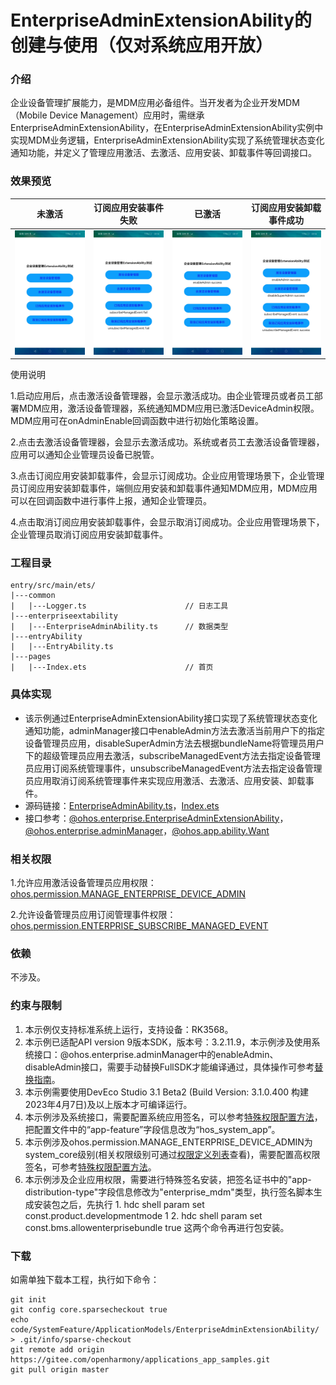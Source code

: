 # EnterpriseAdminExtensionAbility的创建与使用（仅对系统应用开放）

### 介绍

企业设备管理扩展能力，是MDM应用必备组件。当开发者为企业开发MDM（Mobile Device Management）应用时，需继承EnterpriseAdminExtensionAbility，在EnterpriseAdminExtensionAbility实例中实现MDM业务逻辑，EnterpriseAdminExtensionAbility实现了系统管理状态变化通知功能，并定义了管理应用激活、去激活、应用安装、卸载事件等回调接口。

### 效果预览

| 未激活                                                 | 订阅应用安装事件失败                                    | 已激活                                                 | 订阅应用安装卸载事件成功                                |
| ------------------------------------------------------ | ------------------------------------------------------- | ------------------------------------------------------ | ------------------------------------------------------- |
| <img src="screenshots/device/first.jpg" width="300" /> | <img src="screenshots/device/second.jpg" width="300" /> | <img src="screenshots/device/third.jpg" width="300" /> | <img src="screenshots/device/fourth.jpg" width="300" /> |

使用说明

1.启动应用后，点击激活设备管理器，会显示激活成功。由企业管理员或者员工部署MDM应用，激活设备管理器，系统通知MDM应用已激活DeviceAdmin权限。MDM应用可在onAdminEnable回调函数中进行初始化策略设置。

2.点击去激活设备管理器，会显示去激活成功。系统或者员工去激活设备管理器，应用可以通知企业管理员设备已脱管。

3.点击订阅应用安装卸载事件，会显示订阅成功。企业应用管理场景下，企业管理员订阅应用安装卸载事件，端侧应用安装和卸载事件通知MDM应用，MDM应用可以在回调函数中进行事件上报，通知企业管理员。

4.点击取消订阅应用安装卸载事件，会显示取消订阅成功。企业应用管理场景下，企业管理员取消订阅应用安装卸载事件。

### 工程目录
```
entry/src/main/ets/
|---common
|   |---Logger.ts                      // 日志工具
|---enterpriseextability
|   |---EnterpriseAdminAbility.ts      // 数据类型
|---entryAbility
|   |---EntryAbility.ts                
|---pages
|   |---Index.ets                      // 首页
```
### 具体实现

* 该示例通过EnterpriseAdminExtensionAbility接口实现了系统管理状态变化通知功能，adminManager接口中enableAdmin方法去激活当前用户下的指定设备管理员应用，disableSuperAdmin方法去根据bundleName将管理员用户下的超级管理员应用去激活，subscribeManagedEvent方法去指定设备管理员应用订阅系统管理事件，unsubscribeManagedEvent方法去指定设备管理员应用取消订阅系统管理事件来实现应用激活、去激活、应用安装、卸载事件。
* 源码链接：[EnterpriseAdminAbility.ts](entry/src/main/ets/enterpriseextability/EnterpriseAdminAbility.ts)，[Index.ets](entry/src/main/ets/pages/Index.ets)
* 接口参考：[@ohos.enterprise.EnterpriseAdminExtensionAbility](https://gitee.com/openharmony/docs/blob/master/zh-cn/application-dev/reference/apis-mdm-kit/js-apis-EnterpriseAdminExtensionAbility-sys.md)，[@ohos.enterprise.adminManager](https://gitee.com/openharmony/docs/blob/master/zh-cn/application-dev/reference/apis-mdm-kit/js-apis-enterprise-adminManager-sys.md)，[@ohos.app.ability.Want](https://gitee.com/openharmony/docs/blob/master/zh-cn/application-dev/reference/apis-ability-kit/js-apis-app-ability-want.md)

### 相关权限

1.允许应用激活设备管理员应用权限：[ohos.permission.MANAGE_ENTERPRISE_DEVICE_ADMIN](https://gitee.com/openharmony/docs/blob/master/zh-cn/application-dev/security/AccessToken/permissions-for-system-apps.md#ohospermissionmanage_enterprise_device_admin)

2.允许设备管理员应用订阅管理事件权限：[ohos.permission.ENTERPRISE_SUBSCRIBE_MANAGED_EVENT](https://gitee.com/openharmony/docs/blob/master/zh-cn/application-dev/security/AccessToken/permissions-for-mdm-apps.md#ohospermissionenterprise_subscribe_managed_event)

### 依赖

不涉及。

### 约束与限制

1. 本示例仅支持标准系统上运行，支持设备：RK3568。
2. 本示例已适配API version 9版本SDK，版本号：3.2.11.9，本示例涉及使用系统接口：@ohos.enterprise.adminManager中的enableAdmin、disableAdmin接口，需要手动替换FullSDK才能编译通过，具体操作可参考[替换指南](https://gitee.com/openharmony/docs/blob/master/zh-cn/application-dev/faqs/full-sdk-switch-guide.md)。
3. 本示例需要使用DevEco Studio 3.1 Beta2 (Build Version: 3.1.0.400 构建 2023年4月7日)及以上版本才可编译运行。
4. 本示例涉及系统接口，需要配置系统应用签名，可以参考[特殊权限配置方法](https://docs.openharmony.cn/pages/v4.0/zh-cn/application-dev/security/hapsigntool-overview.md/)，把配置文件中的“app-feature”字段信息改为“hos_system_app”。
5. 本示例涉及ohos.permission.MANAGE_ENTERPRISE_DEVICE_ADMIN为system_core级别(相关权限级别可通过[权限定义列表](https://gitee.com/openharmony/docs/blob/master/zh-cn/application-dev/security/AccessToken/permissions-for-system-apps.md)查看)，需要配置高权限签名，可参考[特殊权限配置方法](https://docs.openharmony.cn/pages/v4.0/zh-cn/application-dev/security/hapsigntool-overview.md/)。
6. 本示例涉及企业应用权限，需要进行特殊签名安装，把签名证书中的"app-distribution-type"字段信息修改为"enterprise_mdm"类型，执行签名脚本生成安装包之后，先执行 1. hdc shell param set const.product.developmentmode 1  2. hdc shell param set const.bms.allowenterprisebundle true 这两个命令再进行包安装。

### 下载

如需单独下载本工程，执行如下命令：
```
git init
git config core.sparsecheckout true
echo code/SystemFeature/ApplicationModels/EnterpriseAdminExtensionAbility/ > .git/info/sparse-checkout
git remote add origin https://gitee.com/openharmony/applications_app_samples.git
git pull origin master
```
